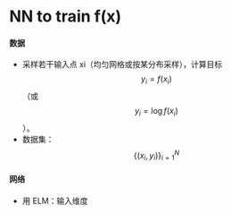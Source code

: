 # NN to train f(x)

#### 数据

* 采样若干输入点 xi（均匀网格或按某分布采样），计算目标 $$y_i=f(x_i)$$ （或   $$y_i=\log f(x_i)$$ ）。
* 数据集： $$\{(x_i,\,y_i)\}_{i=1}^N$$

#### 网络

* 用 ELM：输入维度
